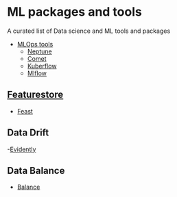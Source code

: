 # ML packages and tools

A curated list of Data science and ML tools and packages


- [MLOps tools]()
    - [Neptune](https://neptune.ai/)
    - [Comet](https://www.comet.com/)
    - [Kuberflow](https://www.kubeflow.org/)
    - [Mlflow](https://mlflow.org/)


## [Featurestore](https://www.featurestore.org/)
   - [Feast](https://feast.dev/)


## Data Drift
   -[Evidently](https://docs.evidentlyai.com/)
   
## Data Balance
   - [Balance](https://github.com/facebookresearch/balance)
    
